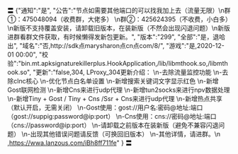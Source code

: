 〓
{"通知":"是",
"公告":"节点如需要其他端口的可以找我加上去（流量无限）\n群①：475048094（收费群，大佬多） \n群②：425624395（不收费，小白多）\n新版不支持覆盖安装，请卸载旧版本，在装新版（不然会出现闪退问题）\n新版进群看群文件获取，有时候懒得发新包更新。",
"版本":"299",
"全部":"是，退哈出",
"域名":"否,http://sdk点marysharon点cn点com/8/",
"游戏":"是,2020-12-01 00:00",
"校验":"bin.mt.apksignaturekillerplus.HookApplication,/lib/libmthook.so,/libmthook.so",
"更新":"false,304,
LProxy_304更新介绍：
\n-去除流量监控功能
\n-去除clnc核心
\n-优化节点白名单设置
\n-新增搜索关键词文字显示红色
\n-新增Gost联网检测
\n-新增Cns来进行udp代理
\n-新增tun2socks来进行npv数据处理
\n-新增Tiny + Gost / Tiny + Cns /Ssr + Cns来进行udp代理
\n-新增热点共享（默认开启，无需关闭）
\n-Gost使用：gost://用户名:密码@地址:端口（gost://suppig:password@ip:port）
\n-Cns使用：cns://密码@地址:端口（cns://password@ip:port）
\n-请卸载之前版本在装新版（避免不兼容闪退问题）
\n-出现其他错误问题请反馈（可换回旧版本）
\n-其他详情，请进群。\n
,https://wwa.lanzous.com/iBh8ff711fe"
}
〓
